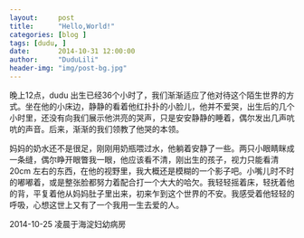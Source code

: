 ```yaml
---
layout:     post
title:      "Hello,World!"
categories: [blog ]
tags: [dudu, ]
date:       2014-10-31 12:00:00
author:     "DuduLili"
header-img: "img/post-bg.jpg"
---
```


晚上12点，dudu 出生已经36个小时了，我们渐渐适应了他对待这个陌生世界的方式。坐在他的小床边，静静的看着他红扑扑的小脸儿，他并不爱哭，出生后的几个小时里，还没有向我们展示他洪亮的哭声，只是安安静静的睡着，偶尔发出几声吭吭的声音。后来，渐渐的我们领教了他哭的本领。


妈妈的奶水还不是很足，刚刚用奶瓶喂过水，他躺着安静了一些。两只小眼睛眯成一条缝，偶尔睁开眼瞥我一眼，他应该看不清，刚出生的孩子，视力只能看清20cm 左右的东西，在他的视野里，我大概还是模糊的一个影子吧。小嘴儿时不时的嘟嘟着，或是整张脸都努力着配合打一个大大的哈欠。我轻轻摇着床，轻抚着他的背，平复着他从妈妈肚子里出来，初来乍到这个世界的不安。我感受着他轻轻的呼吸，心想这世上又有了一个我用一生去爱的人。

2014-10-25 凌晨于海淀妇幼病房